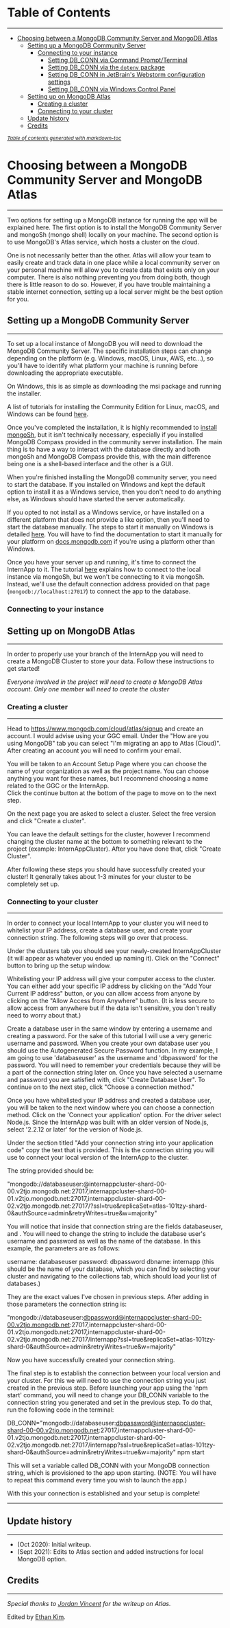 # Table of Contents
___
- [Choosing between a MongoDB Community Server and MongoDB Atlas](#choosing-between-a-mongodb-community-server-and-mongodb-atlas)
  * [Setting up a MongoDB Community Server](#setting-up-a-mongodb-community-server)
    + [Connecting to your instance](#connecting-to-your-instance)
      - [Setting DB_CONN via Command Prompt/Terminal](#setting-db-conn-via-command-prompt-terminal)
      - [Setting DB_CONN via the ``dotenv`` package](#setting-db-conn-via-the---dotenv---package)
      - [Setting DB_CONN in JetBrain's Webstorm configuration settings](#setting-db-conn-in-jetbrain-s-webstorm-configuration-settings)
      - [Setting DB_CONN via Windows Control Panel](#setting-db-conn-via-windows-control-panel)
  * [Setting up on MongoDB Atlas](#setting-up-on-mongodb-atlas)
    + [Creating a cluster](#creating-a-cluster)
    + [Connecting to your cluster](#connecting-to-your-cluster)
  * [Update history](#update-history)
  * [Credits](#credits)

<small><i><a href='http://ecotrust-canada.github.io/markdown-toc/'>Table of contents generated with markdown-toc</a></i></small>


# Choosing between a MongoDB Community Server and MongoDB Atlas
___
Two options for setting up a MongoDB instance for running the app will be explained here. The first option is to install the MongoDB Community Server and mongoSh (mongo shell) locally on your machine. The second option is to use MongoDB's Atlas service, which hosts a cluster on the cloud. 

One is not necessarily better than the other. Atlas will allow your team to easily create and track data in one place while a local community server on your personal machine will allow you to create data that exists only on your computer. There is also nothing preventing you from doing both, though there is little reason to do so. However, if you have trouble maintaining a stable internet connection, setting up a local server might be the best option for you.

## Setting up a MongoDB Community Server
___
To set up a local instance of MongoDB you will need to download the MongoDB Community Server. The specific installation steps can change depending on the platform (e.g. Windows, macOS, Linux, AWS, etc...), so you'll have to identify what platform your machine is running before downloading the appropriate executable. 

On Windows, this is as simple as downloading the msi package and running the installer.

A list of tutorials for installing the Community Edition for Linux, macOS, and Windows can be found [here](https://docs.mongodb.com/manual/installation/).

Once you've completed the installation, it is highly recommended to [install mongoSh](https://docs.mongodb.com/mongodb-shell/install/), but it isn't technically necessary, especially if you installed MongoDB Compass provided in the community server installation. The main thing is to have a way to interact with the database directly and both mongoSh and MongoDB Compass provide this, with the main difference being one is a shell-based interface and the other is a GUI.

When you're finished installing the MongoDB community server, you need to start the database. If you installed on Windows and kept the default option to install it as a Windows service, then you don't need to do anything else, as Windows should have started the server automatically.

If you opted to not install as a Windows service, or have installed on a different platform that does not provide a like option, then you'll need to start the database manually. The steps to start it manually on Windows is detailed [here](https://docs.mongodb.com/manual/tutorial/install-mongodb-on-windows/#if-you-did-not-install-mongodb-as-a-windows-service). You will have to find the documentation to start it manually for your platform on [docs.mongodb.com](https://docs.mongodb.com/) if you're using a platform other than Windows.

Once you have your server up and running, it's time to connect the InternApp to it. The tutorial [here](https://docs.mongodb.com/mongodb-shell/connect/#local-mongodb-instance-on-default-port) explains how to connect to the local instance via mongoSh, but we won't be connecting to it via mongoSh. Instead, we'll use the default connection address provided on that page (``mongodb://localhost:27017``) to connect the app to the database.

### Connecting to your instance




## Setting up on MongoDB Atlas
___

In order to properly use your branch of the InternApp you will need to create a MongoDB Cluster to store your data.  Follow these instructions to get started!


*Everyone involved in the project will need to create a MongoDB Atlas account. Only one member will need to create the cluster*

### Creating a cluster
___

Head to https://www.mongodb.com/cloud/atlas/signup and create an account.  I would advise using your GGC email.  Under the "How are you using MongoDB" tab you can select "I'm migrating an app to Atlas (Cloud)". After creating an account you will need to confirm your email.

You will be taken to an Account Setup Page where you can choose the name of your organization as well as the project name.  You can choose anything you want for these names, but I recommend choosing a name related to the GGC or the InternApp.  
Click the continue button at the bottom of the page to move on to the next step.

On the next page you are asked to select a cluster.  Select the free version and click "Create a cluster".

You can leave the default settings for the cluster, however I recommend changing the cluster name at the bottom to something relevant to the project (example: InternAppCluster).  After you have done that, click "Create Cluster".

After following these steps you should have successfully created your cluster!  It generally takes about 1-3 minutes for your cluster to be completely set up.

### Connecting to your cluster
___

In order to connect your local InternApp to your cluster you will need to whitelist your IP address, create a database user, and create your connection string.  The following steps will go over that process.

Under the clusters tab you should see your newly-created InternAppCluster (it will appear as whatever you ended up naming it).  Click on the "Connect" button to bring up the setup window.

Whitelisting your IP address will give your computer access to the cluster.  You can either add your specific IP address by clicking on the "Add Your Current IP address" button, or you can allow access from anyone by clicking on the "Allow Access from Anywhere" button.  (It is less secure to allow access from anywhere but if the data isn't sensitive, you don't really need to worry about that.)

Create a database user in the same window by entering a username and creating a password.  For the sake of this tutorial I will use a very generic username and password.  When you create your own database user you should use the Autogenerated Secure Password function.  In my example, I am going to use 'databaseuser' as the username and 'dbpassword' for the password.  You will need to remember your credentials because they will be a part of the connection string later on.  Once you have selected a username and password you are satisfied with, click "Create Database User".  To continue on to the next step, click "Choose a connection method."

Once you have whitelisted your IP address and created a database user, you will be taken to the next window where you can choose a connection method.  Click on the 'Connect your application' option. For the driver select Node.js. Since the InternApp was built with an older version of Node.js, select '2.2.12 or later' for the version of Node.js.

Under the section titled "Add your connection string into your application code" copy the text that is provided.  This is the connection string you will use to connect your local version of the InternApp to the cluster.

The string provided should be:

"mongodb://databaseuser:<password>@internappcluster-shard-00-00.v2tjo.mongodb.net:27017,internappcluster-shard-00-01.v2tjo.mongodb.net:27017,internappcluster-shard-00-02.v2tjo.mongodb.net:27017/<dbname>?ssl=true&replicaSet=atlas-101tzy-shard-0&authSource=admin&retryWrites=true&w=majority"

You will notice that inside that connection string are the fields databaseuser, <dbname> and <password>. You will need to change the string to include the database user's username and password as well as the name of the database.  In this example, the parameters are as follows:

username: databaseuser
password: dbpassword
dbname: internapp (this should be the name of your database, which you can find by selecting your cluster and navigating to the collections tab, which should load your list of databases.)

They are the exact values I've chosen in previous steps. After adding in those parameters the connection string is:

"mongodb://databaseuser:dbpassword@internappcluster-shard-00-00.v2tjo.mongodb.net:27017,internappcluster-shard-00-01.v2tjo.mongodb.net:27017,internappcluster-shard-00-02.v2tjo.mongodb.net:27017/internapp?ssl=true&replicaSet=atlas-101tzy-shard-0&authSource=admin&retryWrites=true&w=majority"

Now you have successfully created your connection string.

The final step is to establish the connection between your local version and your cluster.  For this we will need to use the connection string you just created in the previous step.  Before launching your app using the 'npm start' command, you will need to change your DB_CONN variable to the connection string you generated and set in the previous step.  To do that, run the following code in the terminal:

DB_CONN="mongodb://databaseuser:dbpassword@internappcluster-shard-00-00.v2tjo.mongodb.net:27017,internappcluster-shard-00-01.v2tjo.mongodb.net:27017,internappcluster-shard-00-02.v2tjo.mongodb.net:27017/internapp?ssl=true&replicaSet=atlas-101tzy-shard-0&authSource=admin&retryWrites=true&w=majority" npm start

This will set a variable called DB_CONN with your MongoDB connection string, which is provisioned to the app upon starting.
(NOTE: You will have to repeat this command every time you wish to launch the app.)

With this your connection is established and your setup is complete!
___

## Update history
___
- (Oct 2020): Initial writeup.
- (Sept 2021): Edits to Atlas section and added instructions for local MongoDB option.


## Credits
___
*Special thanks to [Jordan Vincent](https://github.com/jordantvincent) for the writeup on Atlas.*

Edited by [Ethan Kim](https://github.com/ekim22).
